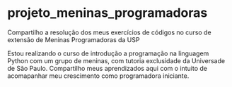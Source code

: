 # projeto_meninas_programadoras
Compartilho a resolução dos meus exercícios de códigos no curso de extensão de Meninas Programadoras da USP

Estou realizando o curso de introdução a programação na linguagem Python com um grupo de meninas, com tutoria exclusidade da Universade de São Paulo. Compartilho meus aprendizados aqui com o intuito de acomapanhar meu crescimento como programadora iniciante. 
